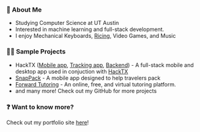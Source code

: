 ### :wave: About Me 
* Studying Computer Science at UT Austin
* Interested in machine learning and full-stack development.
* I enjoy Mechanical Keyboards, [Ricing](https://github.com/InfernalHydra/dotfiles), Video Games, and Music

### 👨‍💻 Sample Projects
* HackTX ([Mobile app](https://github.com/FreetailHackers/HackTXAttendeesApp), [Tracking app](https://github.com/FreetailHackers/HackTXAttendeeTracking), [Backend](https://github.com/FreetailHackers/quill)) - A full-stack mobile and desktop app used in conjuction with [HackTX](https://hacktx.com/)
* [SnapPack](https://github.com/InfernalHydra/SnapPack) - A mobile app designed to help travelers pack
* [Forward Tutoring](https://github.com/garrettgu10/forward-tutoring) - An online, free, and virtual tutoring platform.
* and many more!  Check out my GitHub for more projects

### :question: Want to know more?
Check out my portfolio site [here](https://rchhong.com/)!
